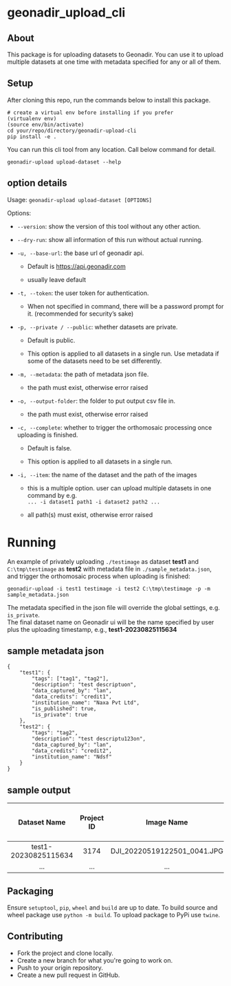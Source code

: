# geonadir_upload_cli

## About

This package is for uploading datasets to Geonadir. You can use it to upload multiple datasets at one time with metadata specified for any or all of them.

## Setup
After cloning this repo, run the commands below to install this package.

```
# create a virtual env before installing if you prefer
(virtualenv env)
(source env/bin/activate)
cd your/repo/directory/geonadir-upload-cli
pip install -e .
```

You can run this cli tool from any location. Call below command for detail.
```
geonadir-upload upload-dataset --help
```
## option details
Usage: `geonadir-upload upload-dataset [OPTIONS]`

Options:

- `--version`: show the version of this tool without any other action.

- `--dry-run`: show all information of this run without actual running.

- `-u, --base-url`: the base url of geonadir api. 

    - Default is https://api.geonadir.com

    - usually leave default

- `-t, --token`: the user token for authentication. 

    - When not specified in command, there will be a password prompt for it. (recommended for security’s sake)

- `-p, --private / --public`: whether datasets are private.

    - Default is public.

    - This option is applied to all datasets in a single run. Use metadata if some of the datasets need to be set differently.

- `-m, --metadata`: the path of metadata json file.

    - the path must exist, otherwise error raised

- `-o, --output-folder`: the folder to put output csv file in.

    - the path must exist, otherwise error raised

- `-c, --complete`: whether to trigger the orthomosaic processing once uploading is finished.

    - Default is false.

    - This option is applied to all datasets in a single run.

- `-i, --item`: the name of the dataset and the path of the images

    - this is a multiple option. user can upload multiple datasets in one command by e.g.  
`... -i dataset1 path1 -i dataset2 path2 ...`

    - all path(s) must exist, otherwise error raised
# Running
An example of privately uploading `./testimage` as dataset **test1** and `C:\tmp\testimage` as **test2** with metadata file in `./sample_metadata.json`, and trigger the orthomosaic process when uploading is finished:
```
geonadir-upload -i test1 testimage -i test2 C:\tmp\testimage -p -m sample_metadata.json
```
The metadata specified in the json file will override the global settings, e.g. `is_private`.  
The final dataset name on Geonadir ui will be the name specified by user plus the uploading timestamp, e.g., **test1-20230825115634**

## sample metadata json
```
{
    "test1": {
        "tags": ["tag1", "tag2"],
        "description": "test descriptuon",
        "data_captured_by": "lan",
        "data_credits": "credit1",
        "institution_name": "Naxa Pvt Ltd",
        "is_published": true,
        "is_private": true
    },
    "test2": {
        "tags": "tag2",
        "description": "test descriptu123on",
        "data_captured_by": "lan",
        "data_credits": "credit2",
        "institution_name": "Ndsf"
    }
}
```
## sample output
|   **Dataset Name**   | **Project ID** |        **Image Name**       | **Response Code** |  **Upload Time**  | **Image Size** | **Is Image in API?** | **Image URL** |
|:--------------------:|:--------------:|:---------------------------:|:-----------------:|:-----------------:|----------------|----------------------|---------------|
| test1-20230825115634 |      3174      | DJI_20220519122501_0041.JPG |        201        | 2.770872116088867 |    22500587    |         True         |  (image_url)  |
|         ...          |      ...       |             ...             |        ...        |        ...        |      ...       |         ...          |      ...      |


## Packaging

Ensure `setuptool`, `pip`, `wheel` and `build` are up to date.
To build source and wheel package use `python -m build`.
To upload package to PyPi use `twine`.

## Contributing

- Fork the project and clone locally.
- Create a new branch for what you're going to work on.
- Push to your origin repository.
- Create a new pull request in GitHub.
